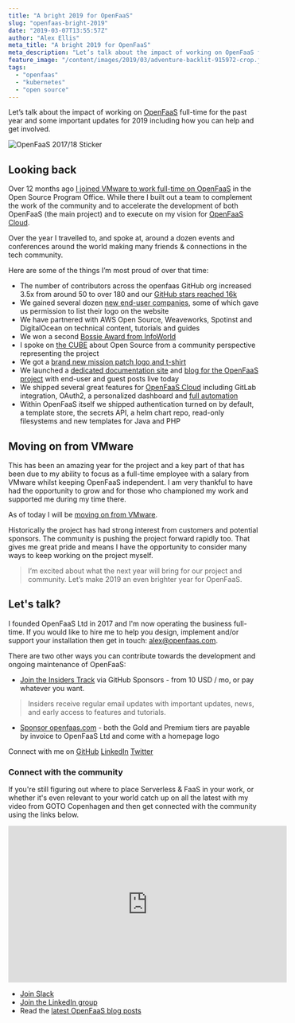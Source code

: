 ```yaml
---
title: "A bright 2019 for OpenFaaS"
slug: "openfaas-bright-2019"
date: "2019-03-07T13:55:57Z"
author: "Alex Ellis"
meta_title: "A bright 2019 for OpenFaaS"
meta_description: "Let’s talk about the impact of working on OpenFaaS full-time for the past year & some important updates for 2019 including how you can help and get involved"
feature_image: "/content/images/2019/03/adventure-backlit-915972-crop.jpg"
tags:
  - "openfaas"
  - "kubernetes"
  - "open source"
---
```


Let’s talk about the impact of working on [OpenFaaS](https://www.openfaas.com/) full-time for the past year and some important updates for 2019 including how you can help and get involved.

![OpenFaaS 2017/18 Sticker](https://pbs.twimg.com/profile_images/1021386338208288771/MKZ-RKmO_400x400.jpg)

## Looking back

Over 12 months ago [I joined VMware to work full-time on OpenFaaS](https://blog.alexellis.io/full-time-openfaas/) in the Open Source Program Office. While there I built out a team to complement the work of the community and to accelerate the development of both OpenFaaS (the main project) and to execute on my vision for [OpenFaaS Cloud](https://github.com/openfaas/openfaas-cloud).

Over the year I travelled to, and spoke at, around a dozen events and conferences around the world making many friends & connections in the tech community.

Here are some of the things I’m most proud of over that time:

* The number of contributors across the openfaas GitHub org increased 3.5x from around 50 to over 180 and our [GitHub stars reached 16k](https://kenfdev.o6s.io/github-stats-page)
* We gained several dozen [new end-user companies](https://docs.openfaas.com/), some of which gave us permission to list their logo on the website
* We have partnered with AWS Open Source, Weaveworks, Spotinst and DigitalOcean on technical content, tutorials and guides
* We won a second [Bossie Award from InfoWorld](https://github.com/openfaas/faas/blob/master/community.md)
* I spoke on [the CUBE](https://www.youtube.com/watch?v=J8UYZ1GXNTQ) about Open Source from a community perspective representing the project
* We got a [brand new mission patch logo and t-shirt](https://github.com/openfaas/media/tree/master/t-shirts)
* We launched a [dedicated documentation site](https://docs.openfaas.com/) and [blog for the OpenFaaS project](https://www.openfaas.com/blog) with end-user and guest posts live today
* We shipped several great features for [OpenFaaS Cloud](https://github.com/openfaas/openfaas-cloud) including GitLab integration, OAuth2, a personalized dashboard and [full automation](https://github.com/openfaas-incubator/ofc-bootstrap)
* Within OpenFaaS itself we shipped authentication turned on by default, a template store, the secrets API, a helm chart repo, read-only filesystems and new templates for Java and PHP

## Moving on from VMware

This has been an amazing year for the project and a key part of that has been due to my ability to focus as a full-time employee with a salary from VMware whilst keeping OpenFaaS independent. I am very thankful to have had the opportunity to grow and for those who championed my work and supported me during my time there.

As of today I will be [moving on from VMware](https://www.alexellis.io/goto/linkedin).

Historically the project has had strong interest from customers and potential sponsors. The community is pushing the project forward rapidly too. That gives me great pride and means I have the opportunity to consider many ways to keep working on the project myself.

> I’m excited about what the next year will bring for our project and community. Let’s make 2019 an even brighter year for OpenFaaS.

## Let's talk?

I founded OpenFaaS Ltd in 2017 and I'm now operating the business full-time. If you would like to hire me to help you design, implement and/or support your installation then get in touch: [alex@openfaas.com](alex@openfaas.com).

There are two other ways you can contribute towards the development and ongoing maintenance of OpenFaaS:

* [Join the Insiders Track](https://github.com/users/alexellis/sponsorship) via GitHub Sponsors - from 10 USD / mo, or pay whatever you want.

> Insiders receive regular email updates with important updates, news, and early access to features and tutorials.

* [Sponsor openfaas.com](https://github.com/openfaas/faas/blob/master/BACKERS.md) - both the Gold and Premium tiers are payable by invoice to OpenFaaS Ltd and come with a homepage logo

Connect with me on [GitHub](https://github.com/alexellis) [LinkedIn](https://www.linkedin.com/in/alexellisuk/) [Twitter](https://twitter.com/alexellisuk)

### Connect with the community

If you're still figuring out where to place Serverless & FaaS in your work, or whether it's even relevant to your world catch up on all the latest with my video from GOTO Copenhagen and then get connected with the community using the links below.

<iframe width="560" height="315" src="https://www.youtube.com/embed/yOpYYYRuDQ0" frameborder="0" allow="accelerometer; autoplay; encrypted-media; gyroscope; picture-in-picture" allowfullscreen></iframe>

* [Join Slack](https://docs.openfaas.com/community)
* [Join the LinkedIn group](https://www.linkedin.com/groups/13670843/)
* Read the [latest OpenFaaS blog posts](https://www.openfaas.com/blog)